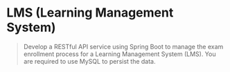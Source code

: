 # LMS (Learning Management System)

> Develop a RESTful API service using Spring Boot to manage the exam enrollment process for a Learning Management System (LMS). You are required to use MySQL to persist the data.
